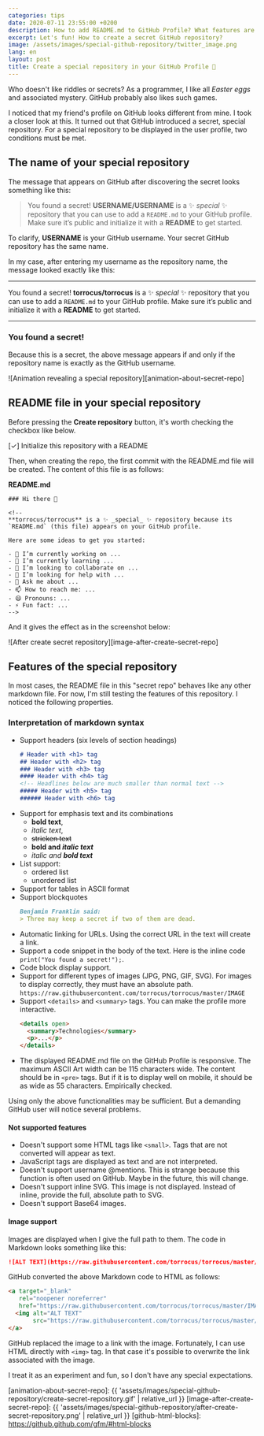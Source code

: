 ```yaml
---
categories: tips
date: 2020-07-11 23:55:00 +0200
description: How to add README.md to GitHub Profile? What features are supported and which are not?
excerpt: Let's fun! How to create a secret GitHub repository?
image: /assets/images/special-github-repository/twitter_image.png
lang: en
layout: post
title: Create a special repository in your GitHub Profile 🔨
---
```


Who doesn't like riddles or secrets?
As a programmer, I like all _Easter eggs_ and associated mystery.
GitHub probably also likes such games.

I noticed that my friend's profile on GitHub looks different from mine.
I took a closer look at this.
It turned out that GitHub introduced a secret, special repository.
For a special repository to be displayed in the user profile, two conditions must be met.

## The name of your special repository

The message that appears on GitHub after discovering the secret looks something like this:

> You found a secret! **USERNAME/USERNAME** is a ✨ _special_ ✨ repository that you can use to add a
> `README.md` to your GitHub profile. Make sure it’s public and initialize it with a **README** to get
> started.

To clarify, **USERNAME** is your GitHub username.
Your secret GitHub repository has the same name.

In my case, after entering my username as the repository name, the message looked exactly like this:

---

You found a secret! **torrocus/torrocus** is a ✨ _special_ ✨ repository that you can use to add a
`README.md` to your GitHub profile. Make sure it’s public and initialize it with a **README** to get
started.

---

### You found a secret!

Because this is a secret, the above message appears if and only if
the repository name is exactly as the GitHub username.

![Animation revealing a special repository][animation-about-secret-repo]

## README file in your special repository

Before pressing the **Create repository** button, it's worth checking the checkbox like below.

[✓] Initialize this repository with a README

Then, when creating the repo, the first commit with the README.md file will be created.
The content of this file is as follows:

**README.md**
```
### Hi there 👋

<!--
**torrocus/torrocus** is a ✨ _special_ ✨ repository because its `README.md` (this file) appears on your GitHub profile.

Here are some ideas to get you started:

- 🔭 I’m currently working on ...
- 🌱 I’m currently learning ...
- 👯 I’m looking to collaborate on ...
- 🤔 I’m looking for help with ...
- 💬 Ask me about ...
- 📫 How to reach me: ...
- 😄 Pronouns: ...
- ⚡ Fun fact: ...
-->
```

And it gives the effect as in the screenshot below:

![After create secret repository][image-after-create-secret-repo]

## Features of the special repository

In most cases, the README file in this "secret repo" behaves like any other markdown file.
For now, I'm still testing the features of this repository.
I noticed the following properties.

### Interpretation of markdown syntax

+ Support headers (six levels of section headings)
  ```markdown
  # Header with <h1> tag
  ## Header with <h2> tag
  ### Header with <h3> tag
  #### Header with <h4> tag
  <!-- Headlines below are much smaller than normal text -->
  ##### Header with <h5> tag
  ###### Header with <h6> tag
  ```
+ Support for emphasis text and its combinations
  * **bold text**,
  * _italic text_,
  * ~~stricken text~~
  * **bold and _italic text_**
  * _italic and **bold text**_
+ List support:
  * ordered list
  * unordered list
+ Support for tables in ASCII format
+ Support blockquotes
  ```markdown
  Benjamin Franklin said:
  > Three may keep a secret if two of them are dead.
  ```
+ Automatic linking for URLs.
  Using the correct URL in the text will create a link.
+ Support a code snippet in the body of the text.
  Here is the inline code `print("You found a secret!");`.
+ Code block display support.
+ Support for different types of images (JPG, PNG, GIF, SVG).
  For images to display correctly, they must have an absolute path.
  `https://raw.githubusercontent.com/torrocus/torrocus/master/IMAGE`
+ Support `<details>` and `<summary>` tags.
  You can make the profile more interactive.
  ```markdown
  <details open>
    <summary>Technologies</summary>
    <p>...</p>
  </details>
  ```
+ The displayed README.md file on the GitHub Profile is responsive.
  The maximum ASCII Art width can be 115 characters wide.
  The content should be in `<pre>` tags.
  But if it is to display well on mobile, it should be as wide as 55 characters.
  Empirically checked.

Using only the above functionalities may be sufficient.
But a demanding GitHub user will notice several problems.

#### **Not supported** features

+ Doesn't support some HTML tags like `<small>`.
  Tags that are not converted will appear as text.
+ JavaScript tags are displayed as text and are not interpreted.
+ Doesn't support username @mentions.
  This is strange because this function is often used on GitHub.
  Maybe in the future, this will change.
+ Doesn't support inline SVG.
  This image is not displayed.
  Instead of inline, provide the full, absolute path to SVG.
+ Doesn't support Base64 images.

#### Image support

Images are displayed when I give the full path to them.
The code in Markdown looks something like this:
```markdown
![ALT TEXT](https://raw.githubusercontent.com/torrocus/torrocus/master/IMAGE)
```

GitHub converted the above Markdown code to HTML as follows:
```html
<a target="_blank"
   rel="noopener noreferrer"
   href="https://raw.githubusercontent.com/torrocus/torrocus/master/IMAGE">
  <img alt="ALT TEXT"
       src="https://raw.githubusercontent.com/torrocus/torrocus/master/IMAGE">
</a>
```

GitHub replaced the image to a link with the image.
Fortunately, I can use HTML directly with `<img>` tag.
In that case it's possible to overwrite the link associated with the image.

I treat it as an experiment and fun, so I don't have any special expectations.


[animation-about-secret-repo]: {{ 'assets/images/special-github-repository/create-secret-repository.gif' | relative_url }}
[image-after-create-secret-repo]: {{ 'assets/images/special-github-repository/after-create-secret-repository.png' | relative_url }}
[github-html-blocks]: https://github.github.com/gfm/#html-blocks

